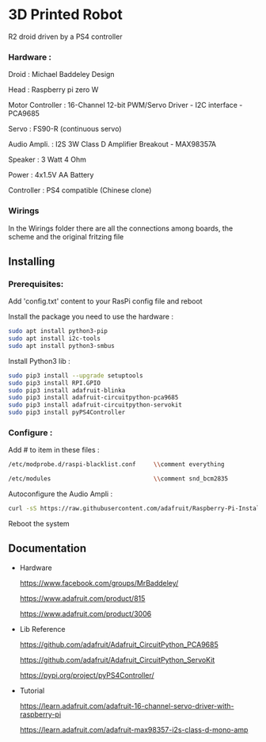 # 3D Printed Robot
R2 droid driven by a PS4 controller

### Hardware :
Droid : Michael Baddeley Design

Head : Raspberry pi zero W

Motor Controller : 16-Channel 12-bit PWM/Servo Driver - I2C interface - PCA9685 

Servo : FS90-R (continuous servo)

Audio Ampli. : I2S 3W Class D Amplifier Breakout - MAX98357A

Speaker : 3 Watt 4 Ohm

Power : 4x1.5V AA Battery

Controller : PS4 compatible (Chinese clone)


### Wirings

In the Wirings folder there are all the connections among boards, the scheme and the original fritzing file


## Installing

### Prerequisites:

Add 'config.txt' content to your RasPi config file and reboot

Install the package you need to use the hardware :

```bash
sudo apt install python3-pip
sudo apt install i2c-tools
sudo apt install python3-smbus
```

Install Python3 lib :

```bash
sudo pip3 install --upgrade setuptools
sudo pip3 install RPI.GPIO
sudo pip3 install adafruit-blinka
sudo pip3 install adafruit-circuitpython-pca9685
sudo pip3 install adafruit-circuitpython-servokit
sudo pip3 install pyPS4Controller
```

### Configure :

Add # to item in these files :

```bash
/etc/modprobe.d/raspi-blacklist.conf     \\comment everything

/etc/modules                             \\comment snd_bcm2835
```


Autoconfigure the Audio Ampli :
```bash
curl -sS https://raw.githubusercontent.com/adafruit/Raspberry-Pi-Installer-Scripts/master/i2samp.sh | bash
```

Reboot the system


## Documentation

* Hardware

  https://www.facebook.com/groups/MrBaddeley/

  https://www.adafruit.com/product/815
  
  https://www.adafruit.com/product/3006
 
* Lib Reference

  https://github.com/adafruit/Adafruit_CircuitPython_PCA9685
  
  https://github.com/adafruit/Adafruit_CircuitPython_ServoKit
  
  https://pypi.org/project/pyPS4Controller/

* Tutorial

  https://learn.adafruit.com/adafruit-16-channel-servo-driver-with-raspberry-pi
  
  https://learn.adafruit.com/adafruit-max98357-i2s-class-d-mono-amp
